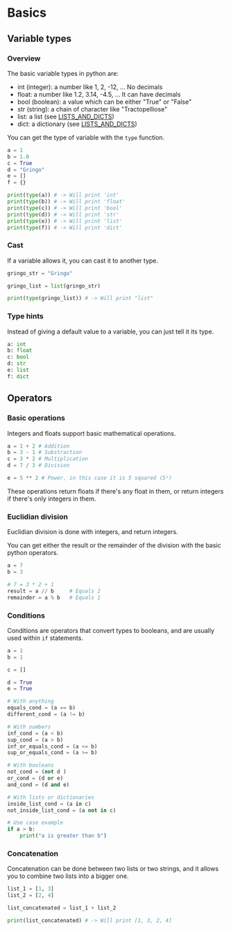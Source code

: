 # Basics

## Variable types

### Overview

The basic variable types in python are:
- int (integer): a number like 1, 2, -12, ... No decimals
- float: a number like 1.2, 3.14, -4.5, ... It can have decimals
- bool (boolean): a value which can be either "True" or "False"
- str (string): a chain of character like "Tractopelliose"
- list: a list (see [LISTS_AND_DICTS](LISTS_AND_DICTS.md))
- dict: a dictionary (see [LISTS_AND_DICTS](LISTS_AND_DICTS.md))

You can get the type of variable with the ```type``` function.

```python
a = 1
b = 1.0
c = True
d = "Gringo"
e = []
f = {}

print(type(a)) # -> Will print 'int'
print(type(b)) # -> Will print 'float'
print(type(c)) # -> Will print 'bool'
print(type(d)) # -> Will print 'str'
print(type(e)) # -> Will print 'list'
print(type(f)) # -> Will print 'dict'
```

### Cast

If a variable allows it, you can cast it to another type.

```python
gringo_str = "Gringo"

gringo_list = list(gringo_str)

print(type(gringo_list)) # -> Will print "list"
```

### Type hints

Instead of giving a default value to a variable, you can just tell it its type.

```python
a: int
b: float
c: bool
d: str
e: list
f: dict
```

## Operators

### Basic operations

Integers and floats support basic mathematical operations.

```python
a = 1 + 2 # Addition
b = 3 - 1 # Substraction
c = 3 * 2 # Multiplication
d = 7 / 3 # Division

e = 5 ** 2 # Power, in this case it is 5 squared (5²)
```

These operations return floats if there's any float in them,
or return integers if there's only integers in them.

### Euclidian division

Euclidian division is done with integers, and return integers.

You can get either the result or the remainder of the division with
the basic python operators.

```python
a = 7
b = 3

# 7 = 3 * 2 + 1
result = a // b     # Equals 2
remainder = a % b   # Equals 1
```

### Conditions

Conditions are operators that convert types to booleans, and are
usually used within ```if``` statements.

```python
a = 1
b = 1

c = []

d = True
e = True

# With anything
equals_cond = (a == b)
different_cond = (a != b)

# With numbers
inf_cond = (a < b)
sup_cond = (a > b)
inf_or_equals_cond = (a <= b)
sup_or_equals_cond = (a >= b)

# With booleans
not_cond = (not d )
or_cond = (d or e)
and_cond = (d and e)

# With lists or dictionaries
inside_list_cond = (a in c)
not_inside_list_cond = (a not in c)

# Use case example
if a > b:
    print("a is greater than b")
```

### Concatenation

Concatenation can be done between two lists or two strings, and it allows you to combine two lists
into a bigger one.

```python
list_1 = [1, 3]
list_2 = [2, 4]

list_concatenated = list_1 + list_2

print(list_concatenated) # -> Will print [1, 3, 2, 4]
```






